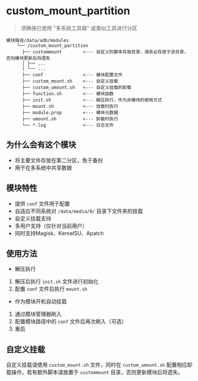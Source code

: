 # custom_mount_partition
> 须确保已使用 "多系统工具箱" 或类似工具进行分区

```
模块路径/data/adb/modules
    └── /custom_mount_partition
      ├── custommount        <--- 自定义的脚本存放目录，请务必存放于该目录，否则模块更新后将遗失
      │ ├── ...
      │ └── ...
      ├── conf               <--- 模块配置文件
      ├── custom_mount.sh    <--- 自定义挂载
      ├── custom_umount.sh   <--- 自定义挂载的卸载
      ├── function.sh        <--- 模块函数
      ├── init.sh            <--- 解压执行，作为非模块的使用方式
      ├── mount.sh           <--- 挂载时执行
      ├── module.prop        <--- 模块元数据
      ├── umount.sh          <--- 卸载时执行
      └── *.log              <--- 日志文件
```

## 为什么会有这个模块
- 将主要文件存放在第二分区，免于备份
- 用于在多系统中共享数据

## 模块特性
- 提供 `conf` 文件用于配置
- 自适应不同系统对 `/data/media/0/` 目录下文件夹的挂载
- 自定义挂载支持
- 多用户支持（仅针对当前用户）
- 同时支持Magisk、KernelSU、Apatch

## 使用方法
- 解压执行
1. 解压后执行 `init.sh` 文件进行初始化
2. 配置 `conf` 文件后执行 `mount.sh`

- 作为模块开机自动挂载
1. 通过模块管理器刷入
2. 配置模块路径中的 `conf` 文件后再次刷入（可选）
3. 重启


## 自定义挂载
自定义挂载请使用 `custom_mount.sh` 文件，同时在 `custom_umount.sh` 配置相应卸载操作，若有额外脚本请放置于 `custommount` 目录，否则更新模块后将遗失。
